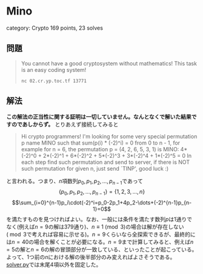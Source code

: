# Mino
category: Crypto
169 points, 23 solves

## 問題
> You cannot have a good cryptosystem without mathematics! This task is an easy coding system!  
>   
> `nc 02.cr.yp.toc.tf 13771`

## 解法
**この解法の正当性に関する証明は一切していません。なんとなくで解いた結果ですのであしからず。**
とりあえず接続してみると
> Hi crypto programmers! I'm looking for some very special permutation p name MINO such that sum(p(i) \* (-2)^i) = 0 from 0 to n - 1, for example for n = 6, the permutation p = (4, 2, 6, 5, 3, 1) is MINO: 4\*(-2)^0 + 2\*(-2)^1 + 6\*(-2)^2 + 5\*(-2)^3 + 3\*(-2)^4 + 1\*(-2)^5 = 0 In each step find such permutation and send to server, if there is NOT such permutation for given n, just send \`TINP', good luck :)

と言われる。つまり、$n$項数列$p_0,p_1,p_2,\dots,p_{n-1}$であって
$$\{p_0,p_1,p_2,\dots,p_{n-1}\}=\{1,2,3,\dots,n\}$$
$$\sum_{i=0}^{n-1}p_i\cdot(-2)^i=p_0-2p_1+4p_2-\dots+(-2)^{n-1}p_{n-1}=0$$
を満たすものを見つければよい。なお、一般には条件を満たす数列$p$は$1$通りでなく(例えば$n=9$の解は$379$通り)、$n\equiv1\pmod3$の場合は解が存在しない($\bmod3$で考えれば容易に示せる)。$n=9$くらいなら全探索できるが、最終的には$n=40$の場合を解くことが必要になる。$n=9$まで計算してみると、例えば$n=5$の解と$n=6$の解の冒頭部分が一致している、といったことが起こっている。よって、$1$つ前の$n$における解の後半部分のみ変えればよさそうである。[solver.py](CryptoCTF2022/Mino/solver.py)では末尾4項以外を固定した。
